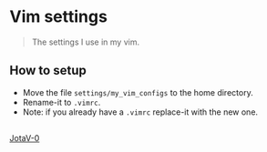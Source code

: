 # Vim settings
> The settings I use in my vim.

## How to setup
* Move the file ```settings/my_vim_configs``` to the home directory.
* Rename-it to ```.vimrc```.
* Note: if you already have a ```.vimrc``` replace-it with the new one.

##
[JotaV-0](https://github.com/JotaV-0)
